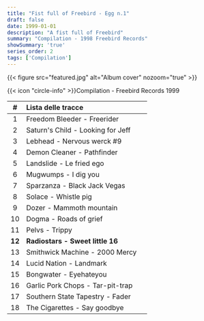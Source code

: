 ```yaml
---
title: "Fist full of Freebird - Egg n.1"
draft: false
date: 1999-01-01
description: "A fist full of Freebird"
summary: "Compilation - 1998 Freebird Records"
showSummary: 'true'
series_order: 2
tags: ['Compilation']
---
```


{{< figure
    src="featured.jpg"
    alt="Album cover"
    nozoom="true"
    >}}

{{< icon "circle-info" >}}Compilation - Freebird Records 1999

| #     | Lista delle tracce                                                   |               |
| :---: | :---                                                                 | :---          |
| 1     | Freedom Bleeder - Freerider                                          |               |
| 2     | Saturn's Child - Looking for Jeff                                    |               |
| 3     | Lebhead - Nervous werck #9                                           |               |
| 4     | Demon Cleaner - Pathfinder                                           |               |
| 5     | Landslide - Le fried ego                                             |               |
| 6     | Mugwumps - I dig you                                                 |               |
| 7     | Sparzanza - Black Jack Vegas                                         |               |
| 8     | Solace - Whistle pig                                                 |               |
| 9     | Dozer - Mammoth mountain                                             |               |
| 10    | Dogma - Roads of grief                                               |               |
| 11    | Pelvs - Trippy                                                       |               |
| **12**| **Radiostars - Sweet little 16**                                     |               |
| 13    | Smithwick Machine - 2000 Mercy                                       |               |
| 14    | Lucid Nation - Landmark                                              |               |
| 15    | Bongwater - Eyehateyou                                               |               |
| 16    | Garlic Pork Chops - Tar-pit-trap                                     |               |
| 17    | Southern State Tapestry - Fader                                      |               |
| 18    | The Cigarettes - Say goodbye                                         |               |
